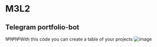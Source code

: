 ﻿# M3L2
## Telegram portfolio-bot
№№№With this code you can create a table of your projects
![image](https://github.com/DethtorkkY/M3L2/assets/138982852/c11600c8-2f30-485e-ae4d-8f16d4cafaa5)
